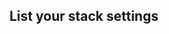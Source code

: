 <!-- usedin: [ _legacy_docker/Toolbelt/settings.md, _maestro/Toolbelt/settings.md, _node/toolbelt/settings.md, _rails/Toolbelt/settings.md] -->


## List your stack settings

